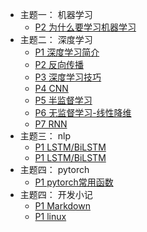 
- 主题一：  机器学习
    - [P2 为什么要学习机器学习](123/123.md)      
- 主题二：  深度学习
    - [P1 深度学习简介](deeplearning/chapter1.md)
    - [P2 反向传播](deeplearning/chapter2.md)
    - [P3 深度学习技巧](deeplearning/chapter3.md)
    - [P4 CNN](deeplearning/chapter4.md)
    - [P5 半监督学习](deeplearning/chapter5.md)
    - [P6 无监督学习-线性降维](deeplearning/chapter6.md)
    - [P7 RNN](deeplearning/chapter7.md)
- 主题三：  nlp
    - [P1 LSTM/BiLSTM](nlp/chapter1.md)
    - [P1 LSTM/BiLSTM](nlp/chapter2.md)
- 主题四：  pytorch    
    - [P1 pytorch常用函数](pytorch/chapter1.md)
- 主题四：  开发小记    
    - [P1 Markdown](recipe/chapter1.md)
    - [P1 linux](recipe/chapter2.md)










